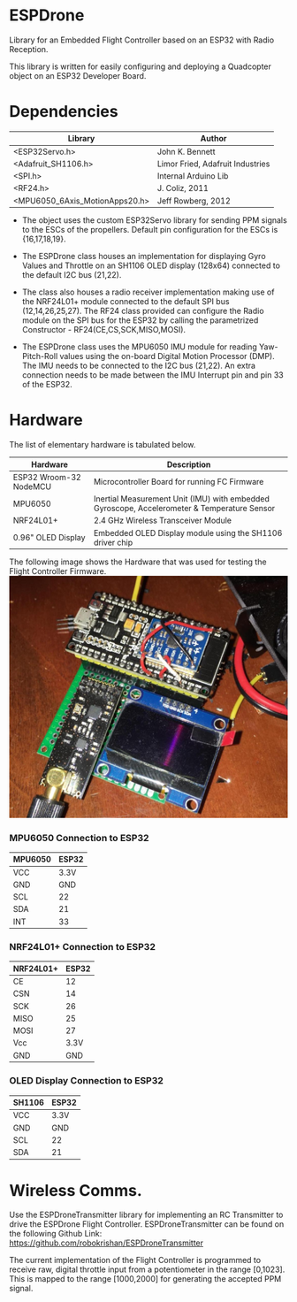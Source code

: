 # ESPDrone
Library for an Embedded Flight Controller based on an ESP32 with Radio Reception.

This library is written for easily configuring and deploying a Quadcopter object on an ESP32 Developer Board. 


# Dependencies
Library | Author
------- | ------
<ESP32Servo.h> | John K. Bennett
<Adafruit_SH1106.h> | Limor Fried, Adafruit Industries
<SPI.h> | Internal Arduino Lib
<RF24.h> | J. Coliz, 2011
<MPU6050_6Axis_MotionApps20.h> | Jeff Rowberg, 2012


- The object uses the custom ESP32Servo library for sending PPM signals to the ESCs of the propellers. Default pin configuration for the ESCs is {16,17,18,19}. 

- The ESPDrone class houses an implementation for displaying Gyro Values and Throttle on an SH1106 OLED display (128x64) connected to the default I2C bus (21,22). 

- The class also houses a radio receiver implementation making use of the NRF24L01+ module connected to the default SPI bus (12,14,26,25,27). The RF24 class provided can configure the Radio module on the SPI bus for the ESP32 by calling the parametrized Constructor - RF24(CE,CS,SCK,MISO,MOSI). 

- The ESPDrone class uses the MPU6050 IMU module for reading Yaw-Pitch-Roll values using the on-board Digital Motion Processor (DMP). The IMU needs to be connected to the I2C bus (21,22). An extra connection needs to be made between the IMU Interrupt pin and pin 33 of the ESP32.


# Hardware
The list of elementary hardware is tabulated below.

Hardware | Description
-------- | -----------
ESP32 Wroom-32 NodeMCU | Microcontroller Board for running FC Firmware
MPU6050 | Inertial Measurement Unit (IMU) with embedded Gyroscope, Accelerometer & Temperature Sensor
NRF24L01+ | 2.4 GHz Wireless Transceiver Module
0.96" OLED Display | Embedded OLED Display module using the SH1106 driver chip

The following image shows the Hardware that was used for testing the Flight Controller Firmware.
![Alt text](img/fc.jpg?raw=true "Title")



### MPU6050 Connection to ESP32
MPU6050 | ESP32
------- | -----
VCC | 3.3V
GND | GND
SCL | 22
SDA | 21
INT | 33


### NRF24L01+ Connection to ESP32
NRF24L01+ | ESP32
--------- | -----
CE | 12
CSN | 14
SCK | 26
MISO | 25
MOSI | 27
Vcc | 3.3V
GND | GND


### OLED Display Connection to ESP32
SH1106 | ESP32
------ | -----
VCC | 3.3V
GND | GND
SCL | 22
SDA | 21

# Wireless Comms.
Use the ESPDroneTransmitter library for implementing an RC Transmitter to drive the ESPDrone Flight Controller. ESPDroneTransmitter can be found on the following Github Link: https://github.com/robokrishan/ESPDroneTransmitter

The current implementation of the Flight Controller is programmed to receive raw, digital throttle input from a potentiometer in the range [0,1023]. This is mapped to the range [1000,2000] for generating the accepted PPM signal. 
